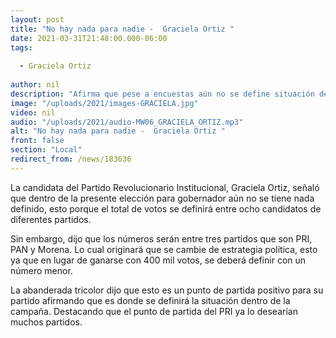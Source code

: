 ```yaml
---
layout: post
title: "No hay nada para nadie -  Graciela Ortiz "
date: 2021-03-31T21:48:00.000-06:00
tags:
  
  - Graciela Ortiz
  
author: nil
description: "Afirma que pese a encuestas aún no se define situación del ganador."
image: "/uploads/2021/images-GRACIELA.jpg"
video: nil
audio: "/uploads/2021/audio-MW06_GRACIELA_ORTIZ.mp3"
alt: "No hay nada para nadie -  Graciela Ortiz "
front: false
section: "Local"
redirect_from: /news/183636
---
```


La candidata del Partido Revolucionario Institucional, Graciela Ortiz, señaló que dentro de la presente elección para gobernador aún no se tiene nada definido, esto porque el total de votos se definirá entre ocho candidatos de diferentes partidos. 

Sin embargo, dijo que los números serán entre tres partidos que son PRI, PAN y Morena. Lo cual originará que se cambie de estrategia política, esto ya que en lugar de ganarse con 400 mil votos, se deberá definir con un número menor.

La abanderada tricolor dijo que esto es un punto de partida positivo para su partido afirmando que es donde se definirá la situación dentro de la campaña. Destacando que el punto de partida del PRI ya lo desearían muchos partidos.
